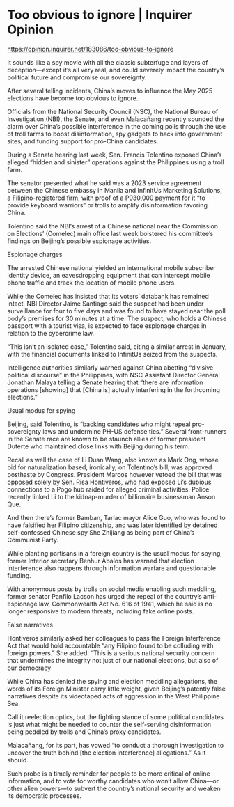 # Too obvious to ignore | Inquirer Opinion

https://opinion.inquirer.net/183086/too-obvious-to-ignore



It sounds like a spy movie with all the classic subterfuge and layers of deception—except it’s all very real, and could severely impact the country’s political future and compromise our sovereignty.

After several telling incidents, China’s moves to influence the May 2025 elections have become too obvious to ignore.

Officials from the National Security Council (NSC), the National Bureau of Investigation (NBI), the Senate, and even Malacañang recently sounded the alarm over China’s possible interference in the coming polls through the use of troll farms to boost disinformation, spy gadgets to hack into government sites, and funding support for pro-China candidates.

During a Senate hearing last week, Sen. Francis Tolentino exposed China’s alleged “hidden and sinister” operations against the Philippines using a troll farm.

The senator presented what he said was a 2023 service agreement between the Chinese embassy in Manila and InfinitUs Marketing Solutions, a Filipino-registered firm, with proof of a P930,000 payment for it “to provide keyboard warriors” or trolls to amplify disinformation favoring China.

Tolentino said the NBI’s arrest of a Chinese national near the Commission on Elections’ (Comelec) main office last week bolstered his committee’s findings on Beijing’s possible espionage activities.

Espionage charges

The arrested Chinese national yielded an international mobile subscriber identity device, an eavesdropping equipment that can intercept mobile phone traffic and track the location of mobile phone users.

While the Comelec has insisted that its voters’ databank has remained intact, NBI Director Jaime Santiago said the suspect had been under surveillance for four to five days and was found to have stayed near the poll body’s premises for 30 minutes at a time. The suspect, who holds a Chinese passport with a tourist visa, is expected to face espionage charges in relation to the cybercrime law.

“This isn’t an isolated case,” Tolentino said, citing a similar arrest in January, with the financial documents linked to InfinitUs seized from the suspects.

Intelligence authorities similarly warned against China abetting “divisive political discourse” in the Philippines, with NSC Assistant Director General Jonathan Malaya telling a Senate hearing that “there are information operations [showing] that [China is] actually interfering in the forthcoming elections.”

Usual modus for spying

Beijing, said Tolentino, is “backing candidates who might repeal pro-sovereignty laws and undermine PH-US defense ties.” Several front-runners in the Senate race are known to be staunch allies of former president Duterte who maintained close links with Beijing during his term.

Recall as well the case of Li Duan Wang, also known as Mark Ong, whose bid for naturalization based, ironically, on Tolentino’s bill, was approved posthaste by Congress. President Marcos however vetoed the bill that was opposed solely by Sen. Risa Hontiveros, who had exposed Li’s dubious connections to a Pogo hub raided for alleged criminal activities. Police recently linked Li to the kidnap-murder of billionaire businessman Anson Que.

And then there’s former Bamban, Tarlac mayor Alice Guo, who was found to have falsified her Filipino citizenship, and was later identified by detained self-confessed Chinese spy She Zhijiang as being part of China’s Communist Party.

While planting partisans in a foreign country is the usual modus for spying, former Interior secretary Benhur Abalos has warned that election interference also happens through information warfare and questionable funding.

With anonymous posts by trolls on social media enabling such meddling, former senator Panfilo Lacson has urged the repeal of the country’s anti-espionage law, Commonwealth Act No. 616 of 1941, which he said is no longer responsive to modern threats, including fake online posts.

False narratives

Hontiveros similarly asked her colleagues to pass the Foreign Interference Act that would hold accountable “any Filipino found to be colluding with foreign powers.” She added: “This is a serious national security concern that undermines the integrity not just of our national elections, but also of our democracy

While China has denied the spying and election meddling allegations, the words of its Foreign Minister carry little weight, given Beijing’s patently false narratives despite its videotaped acts of aggression in the West Philippine Sea.

Call it reelection optics, but the fighting stance of some political candidates is just what might be needed to counter the self-serving disinformation being peddled by trolls and China’s proxy candidates.

Malacañang, for its part, has vowed “to conduct a thorough investigation to uncover the truth behind [the election interference] allegations.” As it should.

Such probe is a timely reminder for people to be more critical of online information, and to vote for worthy candidates who won’t allow China—or other alien powers—to subvert the country’s national security and weaken its democratic processes.
